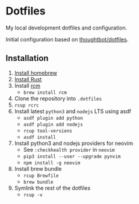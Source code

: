 # Dotfiles

My local development dotfiles and configuration.

Initial configuration based on [thoughtbot/dotfiles].

[thoughtbot/dotfiles]: https://github.com/thoughtbot/dotfiles

## Installation

1. [Install homebrew]
1. [Install Rust]
1. Install [rcm]
    - `brew install rcm`
1. Clone the repository into `.dotfiles`
1. `rcup rcrc`
1. Install latest `python3` and `nodejs` LTS using asdf
    - `asdf plugin add python`
    - `asdf plugin add nodejs`
    - `rcup tool-versions`
    - `asdf install`
1. Install python3 and nodejs providers for neovim
    - See `:checkhealth provider` in `neovim`
    - `pip3 install --user --upgrade pynvim`
    - `npm install -g neovim`
1. Install brew bundle
    - `rcup Brewfile`
    - `brew bundle`
1. Symlink the rest of the dotfiles
    - `rcup -v`

[rcm]: https://github.com/thoughtbot/rcm
[Install Rust]: https://www.rust-lang.org/tools/install
[Install homebrew]: https://brew.sh
